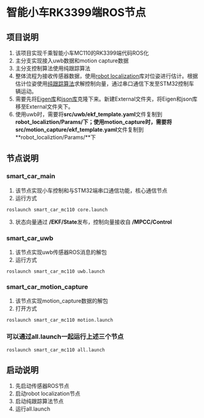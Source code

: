 # 智能小车RK3399端ROS节点
## 项目说明
1. 该项目实现千乘智能小车MC110的RK3399端代码ROS化
2. 主分支实现接入uwb数据和motion capture数据
3. 主分支控制算法使用纯跟踪算法
4. 整体流程为接收传感器数据，使用[robot localization](http://docs.ros.org/en/noetic/api/robot_localization/html/index.html)库对位姿进行估计。根据估计位姿使用[纯跟踪算法](https://github.com/Mrhonor/Pure_Pursuit)求解控制向量，通过串口通信下发至STM32控制车辆运动。
5. 需要先将[Eigen库](https://gitlab.com/libeigen/eigen)和[json库](https://github.com/nlohmann/json)克隆下来。新建External文件夹，将Eigen和json库移至External文件夹下。
6. 使用uwb时，需要将**src/uwb/ekf_template.yaml**文件复制到**robot_localiztion/Params/**下；使用motion_capture时，需要将**src/motion_capture/ekf_template.yaml**文件复制到**robot_localiztion/Params/**下

## 节点说明
### **smart_car_main** 
1. 该节点实现小车控制和与STM32端串口通信功能，核心通信节点
2. 运行方式
```
roslaunch smart_car_mc110 core.launch
```
3. 状态向量通过 **/EKF/State**发布，控制向量接收自 **/MPCC/Control**

### **smart_car_uwb** 
1. 该节点实现uwb传感器ROS消息的解包
2. 运行方式
```
roslaunch smart_car_mc110 uwb.launch
```

### **smart_car_motion_capture** 
1. 该节点实现motion_capture数据的解包
2. 打开方式
```
roslaunch smart_car_mc110 motion.launch
```

### 可以通过all.launch一起运行上述三个节点
```
roslaunch smart_car_mc110 all.launch
```

## 启动说明
1. 先启动传感器ROS节点
2. 启动robot localization节点
3. 启动纯跟踪算法节点
4. 运行all.launch
